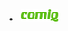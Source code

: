 <li class="b-sponsor-list__sponsor b-sponsor"><a  class="b-sponsor__link" href="http://comiq.fi/"><img class="b-sponsor__img" src="/images/2019/sponsors/comiq_big.png" width="13%" height="13%"/></a></li>
